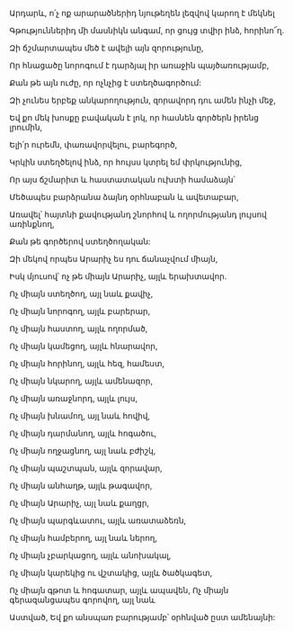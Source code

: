 Արդարև, ո՛չ ոք արարածներիդ նյութեղեն լեզվով կարող է մեկնել

Գթություններիդ մի մասնիկն անգամ, որ ցույց տվիր ինձ, հորինո՜ղ.

Զի ճշմարտապես մեծ է ավելի այն զորությունը,

Որ հնացածը նորոգում է դարձյալ իր առաջին պայծառությամբ,

Քան թե այն ուժը, որ ոչնչից է ստեղծագործում:

Զի չունես երբեք անկարողություն, զորավորդ դու ամեն ինչի մեջ,

Եվ քո մեկ խոսքը բավական է լոկ, որ հասնեն գործերն իրենց լրումին,

Ելի՛ր ուրեմն, փառավորվելու, բարեգործ,

Կրկին ստեղծելով ինձ, որ հույսս կտրել եմ փրկությունից,

Որ այս ճշմարիտ և հաստատական ուխտի համաձայն՝

Մեծապես բարձրանա ձայնդ օրհնաբան և ավետաբար,

Առավել՝ հայտնի քավությանդ շնորհով և ողորմությանդ լույսով առինքնող,

Քան թե գործերով ստեղծողական:

Զի մեկով որպես Արարիչ ես դու ճանաչվում միայն,

Իսկ մյուսով՝ ոչ թե միայն Արարիչ, այլև երախտավոր.

Ոչ միայն ստեղծող, այլ նաև քավիչ,

Ոչ միայն նորոգող, այլև բարերար,

Ոչ միայն հաստող, այլև ողորմած,

Ոչ միայն կամեցող, այլև հնարավոր,

Ոչ միայն հորինող, այլև հեզ, համեստ,

Ոչ միայն նկարող, այլև ամենազոր,

Ոչ միայն առաջնորդ, այլև լույս,

Ոչ միայն խնամող, այլ նաև հովիվ,

Ոչ միայն դարմանող, այլև հոգածու,

Ոչ միայն ողջացնող, այլ նաև բժիշկ,

Ոչ միայն պաշտպան, այլև զորավար,

Ոչ միայն անհաղթ, այլև թագավոր,

Ոչ միայն Արարիչ, այլ նաև քաղցր,

Ոչ միայն պարգևատու, այլև առատաձեռն,

Ոչ միայն համբերող, այլ նաև ներող,

Ոչ միայն չբարկացող, այլև անոխակալ,

Ոչ միայն կարեկից ու վշտակից, այլև ծածկագետ,

Ոչ միայն գթոտ և հոգատար, այլև ապավեն, Ոչ միայն գերազանցապես գորովող, այլ նաև

Աստված, Եվ քո անսպառ բարությամբ՝ օրհնված ըստ ամենայնի:
